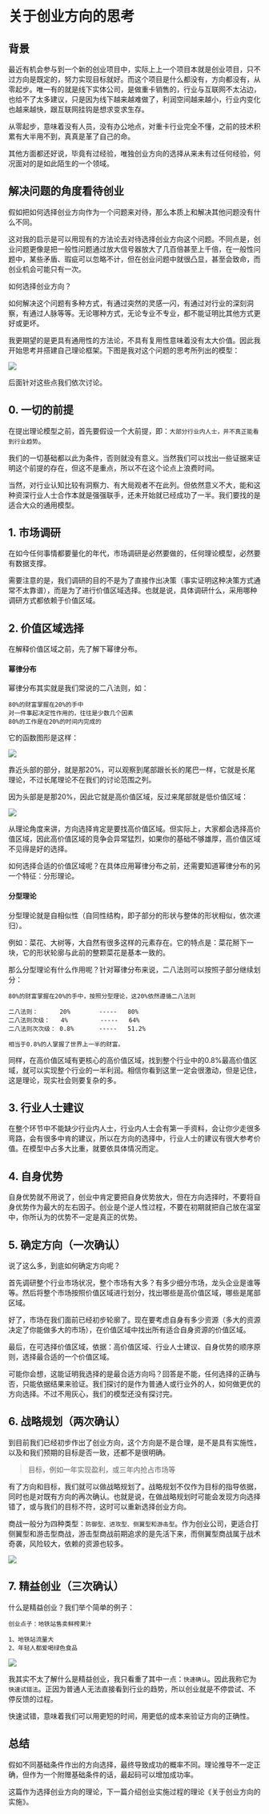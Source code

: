# 关于创业方向的思考

## 背景

最近有机会参与到一个新的创业项目中，实际上上一个项目本就是创业项目，只不过方向是既定的，努力实现目标就好。而这个项目是什么都没有，方向都没有，从零起步。唯一有的就是线下实体公司，是做重卡销售的，行业与互联网不太沾边，也给不了太多建议，只是因为线下越来越难做了，利润空间越来越小，行业内变化也越来越快，跟互联网挂钩是想求变求生存。

从零起步，意味着没有人员，没有办公地点，对重卡行业完全不懂，之前的技术积累有大半用不到，真真是革了自己的命。

其他方面都还好说，毕竟有过经验，唯独创业方向的选择从来未有过任何经验，何况面对的是如此陌生的一个领域。

## 解决问题的角度看待创业

假如把如何选择创业方向作为一个问题来对待，那么本质上和解决其他问题没有什么不同。

这对我的启示是可以用现有的方法论去对待选择创业方向这个问题。不同点是，创业问题更像是把一般性问题通过放大信号器放大了几百倍甚至上千倍，在一般性问题中，某些矛盾、瑕疵可以忽略不计，但在创业问题中就很凸显，甚至会致命，而创业机会可能只有一次。

如何选择创业方向？

如何解决这个问题有多种方式，有通过突然的灵感一闪，有通过对行业的深刻洞察，有通过人脉等等。无论哪种方式，无论专业不专业，都不能证明比其他方式更好或更坏。

我更期望的是更具有通用性的方法论，不具有复用性意味着没有太大价值。因此我开始思考并搭建自己理论框架。下图是我对这个问题的思考所列出的模型：

![](media/15548013353774/15554056006641.jpg)

后面针对这些点我们依次讨论。

## 0. 一切的前提

在提出理论模型之前，首先要假设一个大前提，即：`大部分行业内人士，并不真正能看到行业趋势`。

我们的一切基础都以此为条件，否则就没有意义。当然我们可以找出一些证据来证明这个前提的存在，但这不是重点，所以不在这个论点上浪费时间。

当然，对行业认知比较有洞察力、有大局观者不在此列。但依然意义不大，能和这种资深行业人士合作本就是强强联手，还未开始就已经成功了一半。我们要找的是适合大众的通用模型。


## 1. 市场调研

在如今任何事情都要量化的年代，市场调研是必然要做的，任何理论模型，必然要有数据支撑。

需要注意的是，我们调研的目的不是为了直接作出决策（事实证明这种决策方式通常不太靠谱），而是为了进行价值区域选择。也就是说，具体调研什么，采用哪种调研方式都依赖于价值区域。

## 2. 价值区域选择

在解释价值区域之前，先了解下幂律分布。

#### 幂律分布

幂律分布其实就是我们常说的二八法则，如：

```
80%的财富掌握在20%的手中
对一件事起决定性作用的，往往是少数几个因素
80%的工作是在20%的时间内完成的
```

它的函数图形是这样：

![](media/15548013353774/15553992016250.jpg)

靠近头部的部分，就是那20%，可以观察到尾部跟长长的尾巴一样，它就是长尾理论，不过长尾理论不在我们的讨论范围之列。

因为头部是是那20%，因此它就是高价值区域，反过来尾部就是低价值区域：

![](media/15548013353774/15553998066506.jpg)

从理论角度来讲，方向选择肯定是要找高价值区域。但实际上，大家都会选择高价值区域，因此高价值区域的竞争会异常猛烈，如果你的基础不够雄厚，高价值区域不见得是好的选择。

如何选择合适的价值区域呢？在具体应用幂律分布之前，还需要知道幂律分布的另一个特征：分形理论。

#### 分型理论

分型理论就是自相似性（自同性结构，即子部分的形状与整体的形状相似，依次递归）。

例如：菜花、大树等，大自然有很多这样的元素存在。它的特点是：菜花掰下一块，它的形状轮廓与此前的整颗菜花是基本一致的。

那么分型理论有什么作用呢？针对幂律分布来说，二八法则可以按照子部分继续划分：

```
80%的财富掌握在20%的手中，按照分型理论，这20%依然遵循二八法则

二八法则：      20%        -----   80%
二八法则次级：   4%         -----   64%
二八法则次次级： 0.8%       -----   51.2%

相当于0.8%的人掌握了世界上一半的财富。
```

同样，在高价值区域有更核心的高价值区域，找到整个行业中的0.8%最高价值区域，就可以实现整个行业的一半利润。相信你看到这里一定会很激动，但是记住，这是理论，现实社会则要复杂的多。

## 3. 行业人士建议

在整个环节中不能缺少行业内人士，行业内人士会有第一手资料，会让你少走很多弯路，会有很多中肯的建议，所以在方向的选择中，行业人士的建议有很大参考价值。在模型中占多大比重，就要依具体情况而定。

## 4. 自身优势

自身优势就不用说了，创业中肯定要把自身优势放大，但在方向选择时，不要将自身优势作为最大的左右因子。创业是个逆人性过程，不要在初期就把自己放在温室中，你所认为的优势不一定是真正的优势。

## 5. 确定方向（一次确认）

说了这么多，到底如何确定方向呢？

首先调研整个行业市场状况，整个市场有大多？有多少细分市场，龙头企业是谁等等。然后将整个市场按照价值区域进行划分，找出哪些是高价值区域，哪些是尾部区域。

好了，市场在我们面前已经初步轮廓了。现在要考虑自身有多少资源（多大的资源决定了你能做多大的市场），在价值区域中找出所有适合自身资源的价值区域。

最后，在可选择价值区域，依据：高价值区域、行业人士建议、自身优势的顺序原则，选择最合适的一个价值区域。

可能你会想，这能证明我选择的是最合适方向吗？回答是不能，任何选择的正确与否，只能依据结果来验证。我们探讨的是作为普通人或行业外的人，如何做更优的方向选择。不过不用灰心，我们的模型还没有探讨完。

## 6. 战略规划（两次确认）

到目前我们已经初步作出了创业方向，这个方向是不是合理，是不是具有实施性，以及和我们预期的目标是否一致，还都不是很明确。

> 目标，例如一年实现盈利，或三年内抢占市场等

有了方向和目标，我们就可以做战略规划了。战略规划不仅作为目标的指导依据，同时也是对既有方向的再次确认。也就是说，在做战略规划时可能会发现方向选择错了，或与我们的目标不符，这时可以重新选择创业方向。

商战一般分为四种类型：`防御型、进攻型、侧翼型和游击型`。作为创业公司，更适合打侧翼型和游击型商战，游击型商战前期追求的是先活下来，而侧翼型商战属于战术奇袭，风险较大，依赖的资源也较多。

![](media/15548013353774/15554038163867.jpg)


## 7. 精益创业（三次确认）

什么是精益创业？我们举个简单的例子：

```
创业点子：地铁站售卖鲜榨果汁                                          

1、地铁站流量大
2、年轻人都爱喝绿色食品
```

![](media/15548013353774/15554042284642.jpg)

我其实不太了解什么是精益创业，我只看重了其中一点：`快速确认`。因此我称它为`快速试错法`。正因为普通人无法直接看到行业的趋势，所以创业就是不停尝试、不停反馈的过程。

快速试错，意味着我们可以用更短的时间，用更低的成本来验证方向的正确性。

## 总结

假如不同基础条件作出的方向选择，最终导致成功的概率不同。理论推导不一定正确，但作为一个附赠基础条件的话，最起码可以增加成功率。

这篇作为选择创业方向的理论，下一篇介绍创业实施过程的理论《关于创业方向的实施》。


